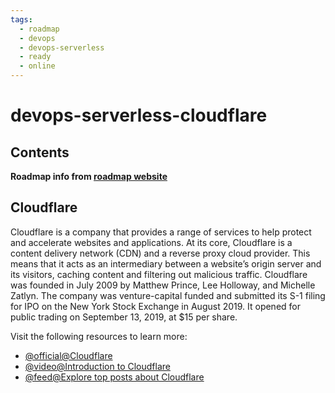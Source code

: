```yaml
---
tags:
  - roadmap
  - devops
  - devops-serverless
  - ready
  - online
---
```


# devops-serverless-cloudflare

## Contents

__Roadmap info from [roadmap website](https://roadmap.sh/devops/cloudflare@l8VAewSEXzoyqYFhoplJj)__

## Cloudflare

Cloudflare is a company that provides a range of services to help protect and accelerate websites and applications. At its core, Cloudflare is a content delivery network (CDN) and a reverse proxy cloud provider. This means that it acts as an intermediary between a website’s origin server and its visitors, caching content and filtering out malicious traffic. Cloudflare was founded in July 2009 by Matthew Prince, Lee Holloway, and Michelle Zatlyn. The company was venture-capital funded and submitted its S-1 filing for IPO on the New York Stock Exchange in August 2019. It opened for public trading on September 13, 2019, at $15 per share.

Visit the following resources to learn more:

* [@official@Cloudflare](https://cloudflare.com/)
* [@video@Introduction to Cloudflare](https://www.youtube.com/watch?v=24cml1rKGBs)
* [@feed@Explore top posts about Cloudflare](https://app.daily.dev/tags/cloudflare?ref=roadmapsh)
